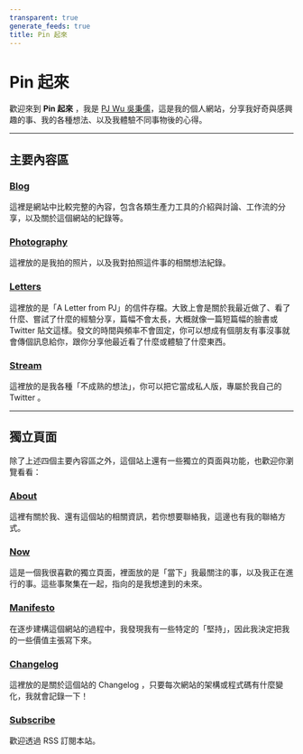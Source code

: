 ```yaml
---
transparent: true
generate_feeds: true
title: Pin 起來
---
```


# Pin 起來

歡迎來到 **Pin 起來** ，我是 [PJ Wu 吳秉儒](https://twitter.com/WuPingJu)，這是我的個人網站，分享我好奇與感興趣的事、我的各種想法、以及我體驗不同事物後的心得。

---

## 主要內容區

### [Blog](/blog)
這裡是網站中比較完整的內容，包含各類生產力工具的介紹與討論、工作流的分享，以及關於這個網站的紀錄等。

### [Photography](/photography)
這裡放的是我拍的照片，以及我對拍照這件事的相關想法紀錄。

### [Letters](/letters)
這裡放的是「A Letter from PJ」的信件存檔。大致上會是關於我最近做了、看了什麼、嘗試了什麼的經驗分享，篇幅不會太長，大概就像一篇短篇幅的臉書或 Twitter 貼文這樣。發文的時間與頻率不會固定，你可以想成有個朋友有事沒事就會傳個訊息給你，跟你分享他最近看了什麼或體驗了什麼東西。

### [Stream](/stream/2024)
這裡放的是我各種「不成熟的想法」，你可以把它當成私人版，專屬於我自己的 Twitter 。


---

## 獨立頁面

除了上述四個主要內容區之外，這個站上還有一些獨立的頁面與功能，也歡迎你瀏覽看看：

### [About](/about/)
這裡有關於我、還有這個站的相關資訊，若你想要聯絡我，這邊也有我的聯絡方式。

### [Now](/now)
這是一個我很喜歡的獨立頁面，裡面放的是「當下」我最關注的事，以及我正在進行的事。這些事聚集在一起，指向的是我想達到的未來。

### [Manifesto](/manifesto)
在逐步建構這個網站的過程中，我發現我有一些特定的「堅持」，因此我決定把我的一些價值主張寫下來。

### [Changelog](/changelog/)
這裡放的是關於這個站的 Changelog ，只要每次網站的架構或程式碼有什麼變化，我就會記錄一下！

### [Subscribe](/subscribe/)
歡迎透過 RSS 訂閱本站。